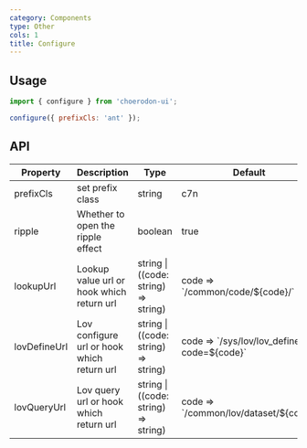 ```yaml
---
category: Components
type: Other
cols: 1
title: Configure
---
```


## Usage

```jsx
import { configure } from 'choerodon-ui';

configure({ prefixCls: 'ant' });
```

## API

| Property | Description | Type | Default |
| -------- | ----------- | ---- | ------- |
| prefixCls | set prefix class | string | c7n |
| ripple | Whether to open the ripple effect | boolean | true |
| lookupUrl | Lookup value url or hook which return url | string \| ((code: string) => string) | code => \`/common/code/${code}/\` |
| lovDefineUrl | Lov configure url or hook which return url | string \| ((code: string) => string) | code => \`/sys/lov/lov_define?code=${code}\` |
| lovQueryUrl | Lov query url or hook which return url | string \| ((code: string) => string) | code => \`/common/lov/dataset/${code}\` |
